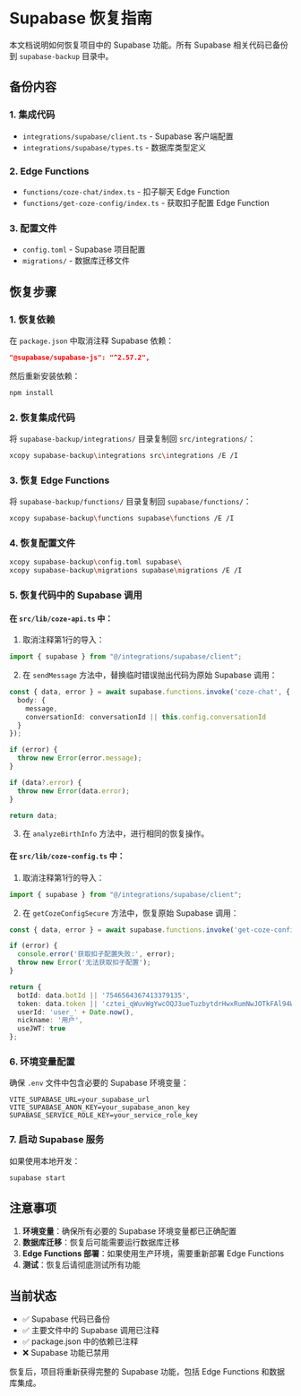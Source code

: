 # Supabase 恢复指南

本文档说明如何恢复项目中的 Supabase 功能。所有 Supabase 相关代码已备份到 `supabase-backup` 目录中。

## 备份内容

### 1. 集成代码
- `integrations/supabase/client.ts` - Supabase 客户端配置
- `integrations/supabase/types.ts` - 数据库类型定义

### 2. Edge Functions
- `functions/coze-chat/index.ts` - 扣子聊天 Edge Function
- `functions/get-coze-config/index.ts` - 获取扣子配置 Edge Function

### 3. 配置文件
- `config.toml` - Supabase 项目配置
- `migrations/` - 数据库迁移文件

## 恢复步骤

### 1. 恢复依赖
在 `package.json` 中取消注释 Supabase 依赖：
```json
"@supabase/supabase-js": "^2.57.2",
```

然后重新安装依赖：
```bash
npm install
```

### 2. 恢复集成代码
将 `supabase-backup/integrations/` 目录复制回 `src/integrations/`：
```bash
xcopy supabase-backup\integrations src\integrations /E /I
```

### 3. 恢复 Edge Functions
将 `supabase-backup/functions/` 目录复制回 `supabase/functions/`：
```bash
xcopy supabase-backup\functions supabase\functions /E /I
```

### 4. 恢复配置文件
```bash
xcopy supabase-backup\config.toml supabase\
xcopy supabase-backup\migrations supabase\migrations /E /I
```

### 5. 恢复代码中的 Supabase 调用

#### 在 `src/lib/coze-api.ts` 中：
1. 取消注释第1行的导入：
```typescript
import { supabase } from "@/integrations/supabase/client";
```

2. 在 `sendMessage` 方法中，替换临时错误抛出代码为原始 Supabase 调用：
```typescript
const { data, error } = await supabase.functions.invoke('coze-chat', {
  body: {
    message,
    conversationId: conversationId || this.config.conversationId
  }
});

if (error) {
  throw new Error(error.message);
}

if (data?.error) {
  throw new Error(data.error);
}

return data;
```

3. 在 `analyzeBirthInfo` 方法中，进行相同的恢复操作。

#### 在 `src/lib/coze-config.ts` 中：
1. 取消注释第1行的导入：
```typescript
import { supabase } from "@/integrations/supabase/client";
```

2. 在 `getCozeConfigSecure` 方法中，恢复原始 Supabase 调用：
```typescript
const { data, error } = await supabase.functions.invoke('get-coze-config');

if (error) {
  console.error('获取扣子配置失败:', error);
  throw new Error('无法获取扣子配置');
}

return {
  botId: data.botId || '7546564367413379135',
  token: data.token || 'cztei_qWuvWgYwcOQJ3ueTuzbytdrHwxRumNwJOTkFAl94W16W1FZlrbGeamRdnRODnL4hb',
  userId: 'user_' + Date.now(),
  nickname: '用户',
  useJWT: true
};
```

### 6. 环境变量配置
确保 `.env` 文件中包含必要的 Supabase 环境变量：
```
VITE_SUPABASE_URL=your_supabase_url
VITE_SUPABASE_ANON_KEY=your_supabase_anon_key
SUPABASE_SERVICE_ROLE_KEY=your_service_role_key
```

### 7. 启动 Supabase 服务
如果使用本地开发：
```bash
supabase start
```

## 注意事项

1. **环境变量**：确保所有必要的 Supabase 环境变量都已正确配置
2. **数据库迁移**：恢复后可能需要运行数据库迁移
3. **Edge Functions 部署**：如果使用生产环境，需要重新部署 Edge Functions
4. **测试**：恢复后请彻底测试所有功能

## 当前状态

- ✅ Supabase 代码已备份
- ✅ 主要文件中的 Supabase 调用已注释
- ✅ package.json 中的依赖已注释
- ❌ Supabase 功能已禁用

恢复后，项目将重新获得完整的 Supabase 功能，包括 Edge Functions 和数据库集成。